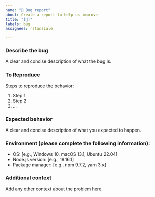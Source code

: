 ```yaml
---
name: "🐞 Bug report"
about: Create a report to help us improve
title: "[🐞]"
labels: bug
assignees: rstanziale

---
```


### Describe the bug
A clear and concise description of what the bug is.

### To Reproduce
Steps to reproduce the behavior:
1. Step 1
2. Step 2
3. ...

### Expected behavior
A clear and concise description of what you expected to happen.

### Environment (please complete the following information):
- OS: [e.g., Windows 10, macOS 13.1, Ubuntu 22.04]
- Node.js version: [e.g., 18.16.1]
- Package manager: [e.g., npm 9.7.2, yarn 3.x]

### Additional context
Add any other context about the problem here.
